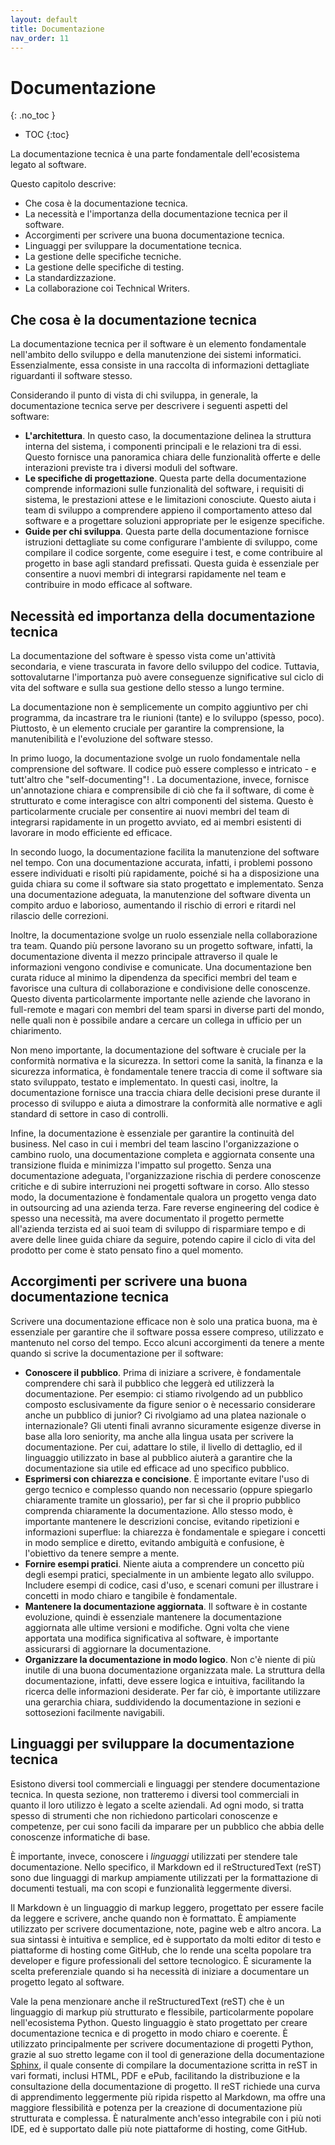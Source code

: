```yaml
---
layout: default
title: Documentazione
nav_order: 11
---
```


<!-- prettier-ignore-start -->
# Documentazione
{: .no_toc }

- TOC
{:toc}

<!-- prettier-ignore-end -->

La documentazione tecnica è una parte fondamentale dell'ecosistema legato al software.

Questo capitolo descrive:
- Che cosa è la documentazione tecnica.
- La necessità e l'importanza della documentazione tecnica per il software.
- Accorgimenti per scrivere una buona documentazione tecnica.
- Linguaggi per sviluppare la documentatione tecnica.
- La gestione delle specifiche tecniche.
- La gestione delle specifiche di testing.
- La standardizzazione.
- La collaborazione coi Technical Writers.

## Che cosa è la documentazione tecnica
La documentazione tecnica per il software è un elemento fondamentale nell'ambito dello sviluppo e della manutenzione dei sistemi informatici. Essenzialmente, essa consiste in una raccolta di informazioni dettagliate riguardanti il software stesso.

Considerando il punto di vista di chi sviluppa, in generale, la documentazione tecnica serve per descrivere i seguenti aspetti del software:
- **L'architettura**. In questo caso, la documentazione delinea la struttura interna del sistema, i componenti principali e le relazioni tra di essi. Questo fornisce una panoramica chiara delle funzionalità offerte e delle interazioni previste tra i diversi moduli del software.
- **Le specifiche di progettazione**. Questa parte della documentazione comprende informazioni sulle funzionalità del software, i requisiti di sistema, le prestazioni attese e le limitazioni conosciute. Questo aiuta i team di sviluppo a comprendere appieno il comportamento atteso dal software e a progettare soluzioni appropriate per le esigenze specifiche.
- **Guide per chi sviluppa**. Questa parte della documentazione fornisce istruzioni dettagliate su come configurare l'ambiente di sviluppo, come compilare il codice sorgente, come eseguire i test, e come contribuire al progetto in base agli standard prefissati. Questa guida è essenziale per consentire a nuovi membri di integrarsi rapidamente nel team e contribuire in modo efficace al software.

## Necessità ed importanza della documentazione tecnica
La documentazione del software è spesso vista come un'attività secondaria, e viene trascurata in favore dello sviluppo del codice. Tuttavia, sottovalutarne l'importanza può avere conseguenze significative sul ciclo di vita del software e sulla sua gestione dello stesso a lungo termine.

La documentazione non è semplicemente un compito aggiuntivo per chi programma, da incastrare tra le riunioni (tante) e lo sviluppo (spesso, poco). Piuttosto, è un elemento cruciale per garantire la comprensione, la manutenibilità e l'evoluzione del software stesso. 

In primo luogo, la documentazione svolge un ruolo fondamentale nella comprensione del software. Il codice può essere complesso e intricato - e tutt'altro che "self-documenting"! . La documentazione, invece, fornisce un'annotazione chiara e comprensibile di ciò che fa il software, di come è strutturato e come interagisce con altri componenti del sistema. Questo è particolarmente cruciale per consentire ai nuovi membri del team di integrarsi rapidamente in un progetto avviato, ed ai membri esistenti di lavorare in modo efficiente ed efficace.

In secondo luogo, la documentazione facilita la manutenzione del software nel tempo. Con una documentazione accurata, infatti, i problemi possono essere individuati e risolti più rapidamente, poiché si ha a disposizione una guida chiara su come il software sia stato progettato e implementato. Senza una documentazione adeguata, la manutenzione del software diventa un compito arduo e laborioso, aumentando il rischio di errori e ritardi nel rilascio delle correzioni.

Inoltre, la documentazione svolge un ruolo essenziale nella collaborazione tra team. Quando più persone lavorano su un progetto software, infatti, la documentazione diventa il mezzo principale attraverso il quale le informazioni vengono condivise e comunicate. Una documentazione ben curata riduce al minimo la dipendenza da specifici membri del team e favorisce una cultura di collaborazione e condivisione delle conoscenze. Questo diventa particolarmente importante nelle aziende che lavorano in full-remote e magari con membri del team sparsi in diverse parti del mondo, nelle quali non è possibile andare a cercare un collega in ufficio per un chiarimento.

Non meno importante, la documentazione del software è cruciale per la conformità normativa e la sicurezza. In settori come la sanità, la finanza e la sicurezza informatica, è fondamentale tenere traccia di come il software sia stato sviluppato, testato e implementato. In questi casi, inoltre, la documentazione fornisce una traccia chiara delle decisioni prese durante il processo di sviluppo e aiuta a dimostrare la conformità alle normative e agli standard di settore in caso di controlli.

Infine, la documentazione è essenziale per garantire la continuità del business. Nel caso in cui i membri del team lascino l'organizzazione o cambino ruolo, una documentazione completa e aggiornata consente una transizione fluida e minimizza l'impatto sul progetto. Senza una documentazione adeguata, l'organizzazione rischia di perdere conoscenze critiche e di subire interruzioni nei progetti software in corso. Allo stesso modo, la documentazione è fondamentale qualora un progetto venga dato in outsourcing ad una azienda terza. Fare reverse engineering del codice è spesso una necessità, ma avere documentato il progetto permette all'azienda terzista ed ai suoi team di sviluppo di risparmiare tempo e di avere delle linee guida chiare da seguire, potendo capire il ciclo di vita del prodotto per come è stato pensato fino a quel momento.

## Accorgimenti per scrivere una buona documentazione tecnica
Scrivere una documentazione efficace non è solo una pratica buona, ma è essenziale per garantire che il software possa essere compreso, utilizzato e mantenuto nel corso del tempo. Ecco alcuni accorgimenti da tenere a mente quando si scrive la documentazione per il software:
- **Conoscere il pubblico**. Prima di iniziare a scrivere, è fondamentale comprendere chi sarà il pubblico che leggerà ed utilizzerà la documentazione. Per esempio: ci stiamo rivolgendo ad un pubblico composto esclusivamente da figure senior o è necessario considerare anche un pubblico di junior? Ci rivolgiamo ad una platea nazionale o internazionale? Gli utenti finali avranno sicuramente esigenze diverse in base alla loro seniority, ma anche alla lingua usata per scrivere la documentazione. Per cui, adattare lo stile, il livello di dettaglio, ed il linguaggio utilizzato in base al pubblico aiuterà a garantire che la documentazione sia utile ed efficace ad uno specifico pubblico.
- **Esprimersi con chiarezza e concisione**. È importante evitare l'uso di gergo tecnico e complesso quando non necessario (oppure spiegarlo chiaramente tramite un glossario), per far sì che il proprio pubblico comprenda chiaramente la documentazione. Allo stesso modo, è importante mantenere le descrizioni concise, evitando ripetizioni e informazioni superflue: la chiarezza è fondamentale e spiegare i concetti in modo semplice e diretto, evitando ambiguità e confusione, è l'obiettivo da tenere sempre a mente.
- **Fornire esempi pratici**. Niente aiuta a comprendere un concetto più degli esempi pratici, specialmente in un ambiente legato allo sviluppo. Includere esempi di codice, casi d'uso, e scenari comuni per illustrare i concetti in modo chiaro e tangibile è fondamentale.
- **Mantenere la documentazione aggiornata**. Il software è in costante evoluzione, quindi è essenziale mantenere la documentazione aggiornata alle ultime versioni e modifiche. Ogni volta che viene apportata una modifica significativa al software, è importante assicurarsi di aggiornare la documentazione.
- **Organizzare la documentazione in modo logico**. Non c'è niente di più inutile di una buona documentazione organizzata male. La struttura della documentazione, infatti, deve essere logica e intuitiva, facilitando la ricerca delle informazioni desiderate. Per far ciò, è importante utilizzare una gerarchia chiara, suddividendo la documentazione in sezioni e sottosezioni facilmente navigabili. 

## Linguaggi per sviluppare la documentazione tecnica
Esistono diversi tool commerciali e linguaggi per stendere documentazione tecnica. In questa sezione, non tratteremo i diversi tool commerciali in quanto il loro utilizzo è legato a scelte aziendali. Ad ogni modo, si tratta spesso di strumenti che non richiedono particolari conoscenze e competenze, per cui sono facili da imparare per un pubblico che abbia delle conoscenze informatiche di base.

È importante, invece, conoscere i _linguaggi_ utilizzati per stendere tale documentazione. Nello specifico, il Markdown ed il reStructuredText (reST) sono due linguaggi di markup ampiamente utilizzati per la formattazione di documenti testuali, ma con scopi e funzionalità leggermente diversi.

Il Markdown è un linguaggio di markup leggero, progettato per essere facile da leggere e scrivere, anche quando non è formattato. È ampiamente utilizzato per scrivere documentazione, note, pagine web e altro ancora. La sua sintassi è intuitiva e semplice, ed è supportato da molti editor di testo e piattaforme di hosting come GitHub, che lo rende una scelta popolare tra developer e figure professionali del settore tecnologico. È sicuramente la scelta preferenziale quando si ha necessità di iniziare a documentare un progetto legato al software.

Vale la pena menzionare anche il reStructuredText (reST) che è un linguaggio di markup più strutturato e flessibile, particolarmente popolare nell'ecosistema Python. Questo linguaggio è stato progettato per creare documentazione tecnica e di progetto in modo chiaro e coerente. È utilizzato principalmente per scrivere documentazione di progetti Python, grazie al suo stretto legame con il tool di generazione della documentazione [Sphinx](https://www.sphinx-doc.org/en/master/), il quale consente di compilare la documentazione scritta in reST in vari formati, inclusi HTML, PDF e ePub, facilitando la distribuzione e la consultazione della documentazione di progetto. Il reST richiede una curva di apprendimento leggermente più ripida rispetto al Markdown, ma offre una maggiore flessibilità e potenza per la creazione di documentazione più strutturata e complessa. È naturalmente anch'esso integrabile con i più noti IDE, ed è supportato dalle più note piattaforme di hosting, come GitHub.